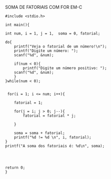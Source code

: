 
SOMA DE FATORIAIS COM FOR EM-C



    #include <stdio.h>
    
    int main(){
    
    int num, i = 1, j = 1,  soma = 0, fatorial;
    
    do{
        printf("Veja o fatorial de um número!\n");
        printf("Digite um número: ");
        scanf("%d", &num);
    
        if(num < 0){
            printf("Digite um número positivo: ");
        scanf("%d", &num);
        }
    }while(num < 0);
    
    
     for(i = 1; i <= num; i++){
       
        fatorial = 1;
        
        for(j = i; j > 0; j--){
            fatorial = fatorial * j;
        
        }
        
        soma = soma + fatorial;
        printf("%d != %d \n", i, fatorial);
    }
    printf("A soma dos fatoriais é: %d\n", soma);
     
   
    

    return 0;
    }
